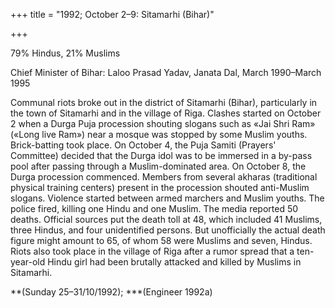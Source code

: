 +++
title = "1992; October 2–9: Sitamarhi (Bihar)"

+++


79% Hindus, 21% Muslims

Chief Minister of Bihar: Laloo Prasad Yadav, Janata Dal, March 1990–March 1995

Communal riots broke out in the district of Sitamarhi (Bihar), particularly in the town of Sitamarhi and in the village of Riga. Clashes started on October 2 when a Durga Puja procession shouting slogans such as «Jai Shri Ram» («Long live Ram») near a mosque was stopped by some Muslim youths. Brick-batting took place. On October 4, the Puja Samiti (Prayers' Committee) decided that the Durga idol was to be immersed in a by-pass pool after passing through a Muslim-dominated area. On October 8, the Durga procession commenced. Members from several akharas (traditional physical training centers) present in the procession shouted anti-Muslim slogans. Violence started between armed marchers and Muslim youths. The police fired, killing one Hindu and one Muslim. The media reported 50 deaths. Official sources put the death toll at 48, which included 41 Muslims, three Hindus, and four unidentified persons. But unofficially the actual death figure might amount to 65, of whom 58 were Muslims and seven, Hindus. Riots also took place in the village of Riga after a rumor spread that a ten-year-old Hindu girl had been brutally attacked and killed by Muslims in Sitamarhi.

**(Sunday 25–31/10/1992); ***(Engineer 1992a)
